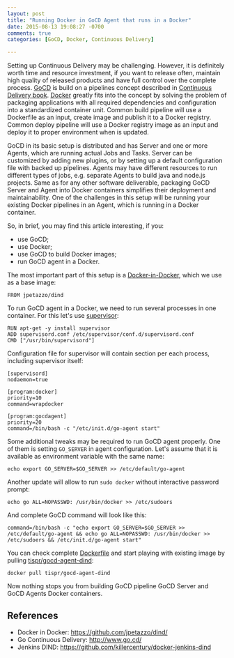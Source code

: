 ```yaml
---
layout: post
title: "Running Docker in GoCD Agent that runs in a Docker"
date: 2015-08-13 19:08:27 -0700
comments: true
categories: [GoCD, Docker, Continuous Delivery]

---
```

Setting up Continuous Delivery may be challenging. However, it is definitely worth time and resource investment,
if you want to release often, maintain high quality of released products and have full control over the complete process.
[GoCD](http://www.go.cd/) is build on a pipelines concept described in [Continuous Delivery book](http://martinfowler.com/books/continuousDelivery.html).
[Docker](https://www.docker.com/) greatly fits into the concept by solving the problem of packaging applications with all required dependencies and configuration into a standardized container unit.
Common build pipeline will use a Dockerfile as an input, create image and publish it to a Docker registry.
Common deploy pipeline will use a Docker registry image as an input and deploy it to proper environment when is updated.

GoCD in its basic setup is distributed and has Server and one or more Agents, which are running actual Jobs and Tasks.
Server can be customized by adding new plugins, or by setting up a default configuration file with backed up pipelines.
Agents may have different resources to run different types of jobs, e.g. separate Agents to build java and node.js projects.
Same as for any other software deliverable, packaging GoCD Server and Agent into Docker containers simplifies their deployment and maintainability.
One of the challenges in this setup will be running your existing Docker pipelines in an Agent, which is running in a Docker container.

So, in brief, you may find this article interesting, if you:

- use GoCD;
- use Docker;
- use GoCD to build Docker images;
- run GoCD agent in a Docker.

The most important part of this setup is a [Docker-in-Docker](https://hub.docker.com/r/jpetazzo/dind/), which we use as a base image:
```
FROM jpetazzo/dind
```

To run GoCD agent in a Docker, we need to run several processes in one container. For this let's use [supervisor](http://docs.docker.com/articles/using_supervisord/):
```
RUN apt-get -y install supervisor
ADD supervisord.conf /etc/supervisor/conf.d/supervisord.conf
CMD ["/usr/bin/supervisord"]
```

Configuration file for supervisor will contain section per each process, including supervisor itself:

```
[supervisord]
nodaemon=true

[program:docker]
priority=10
command=wrapdocker

[program:gocdagent]
priority=20
command=/bin/bash -c "/etc/init.d/go-agent start"
```

Some additional tweaks may be required to run GoCD agent properly. One of them is setting `GO_SERVER` in agent configuration. Let's assume that it is available as environment variable with the same name:
```
echo export GO_SERVER=$GO_SERVER >> /etc/default/go-agent
```

Another update will allow to run `sudo docker` without interactive password prompt:
```
echo go ALL=NOPASSWD: /usr/bin/docker >> /etc/sudoers
```

And complete GoCD command will look like this:
```
command=/bin/bash -c "echo export GO_SERVER=$GO_SERVER >> /etc/default/go-agent && echo go ALL=NOPASSWD: /usr/bin/docker >> /etc/sudoers && /etc/init.d/go-agent start"
```

You can check complete [Dockerfile](https://github.com/tispr/docker-gocd/tree/master/gocd-agent-dind/) and start playing
with existing image by pulling [tispr/gocd-agent-dind](https://hub.docker.com/r/tispr/gocd-agent-dind/):
```
docker pull tispr/gocd-agent-dind
```

Now nothing stops you from building GoCD pipeline GoCD Server and GoCD Agents Docker containers.

## References
- Docker in Docker: https://github.com/jpetazzo/dind/
- Go Continuous Delivery: http://www.go.cd/
- Jenkins DIND: https://github.com/killercentury/docker-jenkins-dind